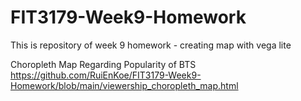 # FIT3179-Week9-Homework

This is repository of week 9 homework - creating map with vega lite

Choropleth Map Regarding Popularity of BTS
https://github.com/RuiEnKoe/FIT3179-Week9-Homework/blob/main/viewership_choropleth_map.html
